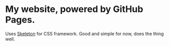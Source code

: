 # My website, powered by GitHub Pages.

Uses [Skeleton](http://getskeleton.com) for CSS framework. Good and simple for now, does the thing well.
